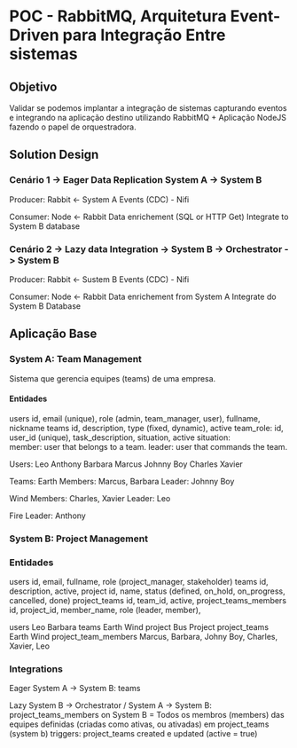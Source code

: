 # POC - RabbitMQ, Arquitetura Event-Driven para Integração Entre sistemas

## Objetivo

Validar se podemos implantar a integração de sistemas capturando eventos e integrando na aplicação destino utilizando RabbitMQ + Aplicação NodeJS fazendo o papel de orquestradora.

## Solution Design

### Cenário 1 -> Eager Data Replication System A -> System B

Producer: Rabbit <- System A Events (CDC) - Nifi

Consumer: Node <- Rabbit
          Data enrichement (SQL or HTTP Get)
          Integrate to System B database

### Cenário 2 -> Lazy data Integration -> System B -> Orchestrator -> System B

Producer: Rabbit <- Sustem B Events (CDC) - Nifi

Consumer: Node <- Rabbit 
          Data enrichement from System A
          Integrate do System B Database


## Aplicação Base

### System A: Team Management

Sistema que gerencia equipes (teams) de uma empresa.

#### Entidades
users
    id, email (unique), role (admin, team_manager, user), fullname, nickname
teams
    id, description, type (fixed, dynamic), active
team_role:
    id, user_id (unique), task_description, situation, active
    situation:   
        member: user that belongs to a team. 
        leader: user that commands the team.

Users:
Leo
Anthony
Barbara
Marcus
Johnny Boy
Charles
Xavier

Teams:
Earth
    Members: Marcus, Barbara
    Leader: Johnny Boy

Wind
    Members: Charles, Xavier
    Leader: Leo

Fire
    Leader: Anthony

### System B: Project Management

### Entidades

users
    id, email, fullname, role (project_manager, stakeholder)
teams
    id, description, active,
project
    id, name, status (defined, on_hold, on_progress, cancelled, done)
project_teams
    id, team_id, active,
project_teams_members
    id, project_id, member_name, role (leader, member),

users 
    Leo
    Barbara
teams
    Earth
    Wind
project
    Bus Project
project_teams
    Earth
    Wind
project_team_members
    Marcus, Barbara, Johny Boy, Charles, Xavier, Leo

### Integrations
Eager 
System A -> System B: teams

Lazy
System B -> Orchestrator / System A -> System B: project_teams_members on System B = Todos os membros (members) das equipes definidas (criadas como ativas, ou ativadas) em project_teams (system b)
triggers: project_teams created e updated (active = true)


